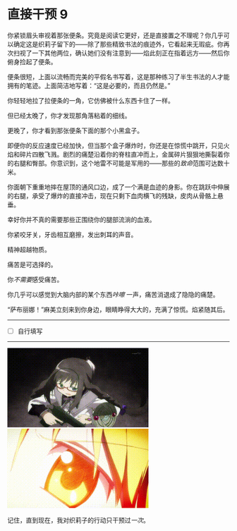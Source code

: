 # 直接干预 9

你紧锁眉头审视着那张便条。究竟是阅读它更好，还是直接置之不理呢？你几乎可以确定这是织莉子留下的——除了那些精致书法的痕迹外，它看起来无瑕疵。你再次扫视了一下其他两位，确认她们没有注意到——焰此刻正在指着远方——然后你俯身捡起了便条。

便条很短，上面以流畅而完美的平假名书写着，这是那种练习了半生书法的人才能拥有的笔迹。上面简洁地写着：“这是必要的，而且仍然是。”

你轻轻地拉了拉便条的一角，它仿佛被什么东西卡住了一样。

但已经太晚了，你才发现那角落粘着的细线。

更晚了，你才看到那张便条下面的那个小黑盒子。

即便你的反应速度已经加快，但当那个盒子爆炸时，你还是在惊慌中跳开，只见火焰和碎片四散飞溅。剧烈的痛楚沿着你的脊柱直冲而上，金属碎片狠狠地撕裂着你的右腿和臀部。你意识到，这个地雷不可能是军用的——那些的*致命*范围可达数十米。

你面朝下重重地摔在屋顶的通风口边，成了一个满是血迹的身影。你在跳跃中伸展的右腿，承受了爆炸的直接冲击，现在只剩下血肉横飞的残缺，皮肉从骨骼上悬垂。

幸好你并不真的需要那些正围绕你的腿部流淌的血液。

你紧咬牙关，牙齿相互磨擦，发出刺耳的声音。

精神超越物质。

痛苦是可选择的。

你*不需要*感受痛苦。

你几乎可以感觉到大脑内部的某个东西*咔嚓* 一声，痛苦消退成了隐隐的痛楚。

“萨布丽娜！”麻美立刻来到你身边，眼睛睁得大大的，充满了惊慌。焰紧随其后。

---

- [ ] 自行填写

---

![gif 1](./assets/guGYQNk.gif)
![gif 2](./assets/xXZkwaI.gif)​

记住，直到现在，我对织莉子的行动只干预过*一次*。

